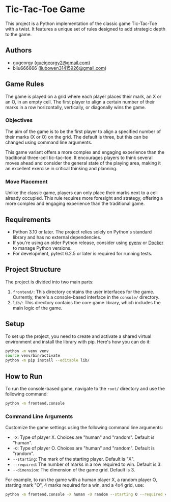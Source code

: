 # Tic-Tac-Toe Game

This project is a Python implementation of the classic game Tic-Tac-Toe with a twist. It features a unique set of rules designed to add strategic depth to the game.

## Authors

-   gugeorgy (gueigeorgy2@gmail.com)
-   bliu666666 (liubowen31415926@gmail.com)

## Game Rules

The game is played on a grid where each player places their mark, an X or an O, in an empty cell. The first player to align a certain number of their marks in a row horizontally, vertically, or diagonally wins the game.

### Objectives

The aim of the game is to be the first player to align a specified number of their marks (X or O) on the grid. The default is three, but this can be changed using command line arguments.

This game variant offers a more complex and engaging experience than the traditional three-cell tic-tac-toe. It encourages players to think several moves ahead and consider the general state of the playing area, making it an excellent exercise in critical thinking and planning.

### Move Placement

Unlike the classic game, players can only place their marks next to a cell already occupied. This rule requires more foresight and strategy, offering a more complex and engaging experience than the traditional game.

## Requirements

-   Python 3.10 or later. The project relies solely on Python's standard library and has no external dependencies.
-   If you're using an older Python release, consider using [pyenv](https://github.com/pyenv/pyenv) or [Docker](https://www.docker.com/) to manage Python versions.
-   For development, pytest 6.2.5 or later is required for running tests.

## Project Structure

The project is divided into two main parts:

1. `frontend/`: This directory contains the user interfaces for the game. Currently, there's a console-based interface in the `console/` directory.
2. `lib/`: This directory contains the core game library, which includes the main logic of the game.

## Setup

To set up the project, you need to create and activate a shared virtual environment and install the library with pip. Here's how you can do it:

```sh
python -m venv venv
source venv/bin/activate
python -m pip install --editable lib/
```

## How to Run

To run the console-based game, navigate to the `root/` directory and use the following command:

```sh
python -m frontend.console
```

### Command Line Arguments

Customize the game settings using the following command line arguments:

-   `-X`: Type of player X. Choices are "human" and "random". Default is "human".
-   `-O`: Type of player O. Choices are "human" and "random". Default is "random".
-   `--starting`: The mark of the starting player. Default is "X".
-   `--required`: The number of marks in a row required to win. Default is 3.
-   `--dimension`: The dimension of the game grid. Default is 3.

For example, to run the game with a human player X, a random player O, starting mark "O", 4 marks required for a win, and a 4x4 grid, use:

```sh
python -m frontend.console -X human -O random --starting O --required 4 --dimension 4
```
